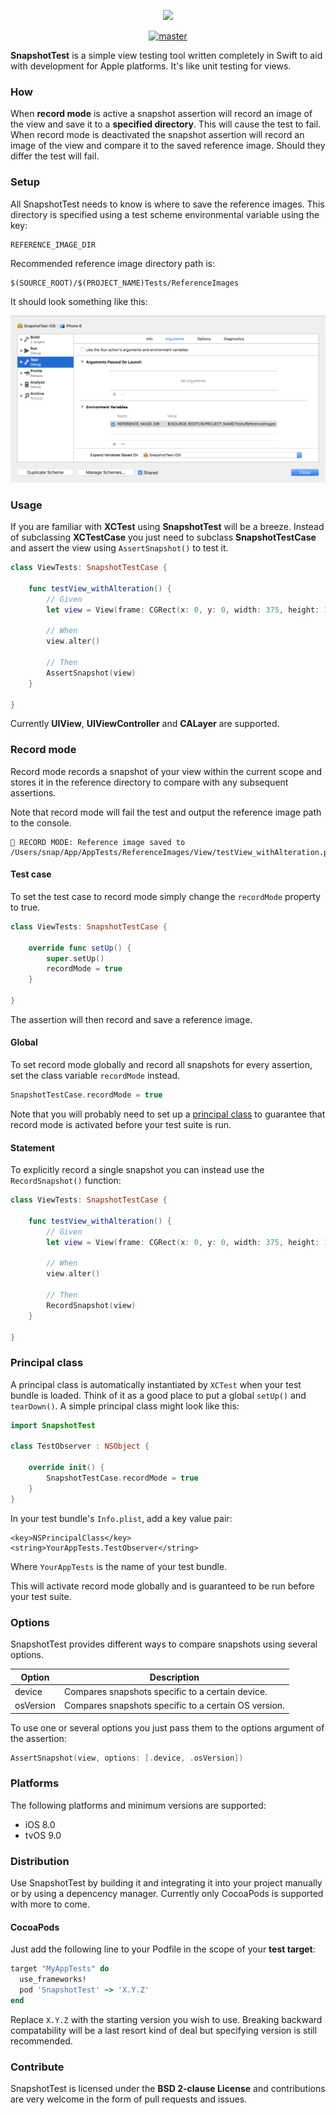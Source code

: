 <p align="center">
	<img src="https://raw.githubusercontent.com/parski/SnapshotTest/master/logo.png" width="540">
</p>

<p align="center">
	<a href="https://travis-ci.org/parski/SnapshotTest"><img src="https://img.shields.io/travis/rust-lang/rust/master.svg?style=flat-square" alt="master" /></a>
</p>

**SnapshotTest** is a simple view testing tool written completely in Swift to aid with development for Apple platforms. It's like unit testing for views.

### How
When **record mode** is active a snapshot assertion will record an image of the view and save it to a **specified directory**. This will cause the test to fail. When record mode is deactivated the snapshot assertion will record an image of the view and compare it to the saved reference image. Should they differ the test will fail.

### Setup
All SnapshotTest needs to know is where to save the reference images. This directory is specified using a test scheme environmental variable using the key: 

```
REFERENCE_IMAGE_DIR
```

Recommended reference image directory path is: 

```
$(SOURCE_ROOT)/$(PROJECT_NAME)Tests/ReferenceImages
```
It should look something like this:

![Test scheme arguments.](https://raw.githubusercontent.com/parski/SnapshotTest/master/reference_image_directory.png)

### Usage
If you are familiar with **XCTest** using **SnapshotTest** will be a breeze. Instead of subclassing **XCTestCase** you just need to subclass **SnapshotTestCase** and assert the view using `AssertSnapshot()` to test it.

```swift
class ViewTests: SnapshotTestCase {
    
    func testView_withAlteration() {
        // Given
        let view = View(frame: CGRect(x: 0, y: 0, width: 375, height: 100))
        
        // When
        view.alter()
        
        // Then
        AssertSnapshot(view)
    }
    
}
```
Currently **UIView**, **UIViewController** and **CALayer** are supported.

### Record mode
Record mode records a snapshot of your view within the current scope and stores it in the reference directory to compare with any subsequent assertions.
  
Note that record mode will fail the test and output the reference image path to the console.
  
```
🔴 RECORD MODE: Reference image saved to /Users/snap/App/AppTests/ReferenceImages/View/testView_withAlteration.png
```

#### Test case

To set the test case to record mode simply change the `recordMode` property to true.

```swift
class ViewTests: SnapshotTestCase {
    
    override func setUp() {
        super.setUp()
        recordMode = true
    }
    
}
```

The assertion will then record and save a reference image.

#### Global

To set record mode globally and record all snapshots for every assertion, set the class variable `recordMode` instead.

```swift
SnapshotTestCase.recordMode = true
```

Note that you will probably need to set up a [principal class](#principal-class) to guarantee that record mode is activated before your test suite is run.

#### Statement

To explicitly record a single snapshot you can instead use the `RecordSnapshot()` function:

```swift
class ViewTests: SnapshotTestCase {
    
    func testView_withAlteration() {
        // Given
        let view = View(frame: CGRect(x: 0, y: 0, width: 375, height: 100))
        
        // When
        view.alter()
        
        // Then
        RecordSnapshot(view)
    }
    
}
```

### Principal class

A principal class is automatically instantiated by `XCTest` when your test bundle is loaded. Think of it as a good place to put a global `setUp()` and `tearDown()`. A simple principal class might look like this:

```swift
import SnapshotTest

class TestObserver : NSObject {

    override init() {
        SnapshotTestCase.recordMode = true
    }
}

```

In your test bundle's `Info.plist`, add a key value pair:

```
<key>NSPrincipalClass</key>
<string>YourAppTests.TestObserver</string>
```

Where `YourAppTests` is the name of your test bundle.

This will activate record mode globally and is guaranteed to be run before your test suite.

### Options
SnapshotTest provides different ways to compare snapshots using several options.
  
| Option    | Description                                          |
|-----------|------------------------------------------------------|
| device    | Compares snapshots specific to a certain device.     |
| osVersion | Compares snapshots specific to a certain OS version. |

To use one or several options you just pass them to the options argument of the assertion:

```swift
AssertSnapshot(view, options: [.device, .osVersion])
```

### Platforms
The following platforms and minimum versions are supported:

* iOS 8.0
* tvOS 9.0

### Distribution
Use SnapshotTest by building it and integrating it into your project manually or by using a depencency manager. Currently only CocoaPods is supported with more to come.

#### CocoaPods
Just add the following line to your Podfile in the scope of your **test target**:

```ruby
target "MyAppTests" do
  use_frameworks!
  pod 'SnapshotTest' ~> 'X.Y.Z'
end
```
Replace `X.Y.Z` with the starting version you wish to use. Breaking backward compatability will be a last resort kind of deal but specifying version is still recommended.

### Contribute
SnapshotTest is licensed under the **BSD 2-clause License** and contributions are very welcome in the form of pull requests and issues.
